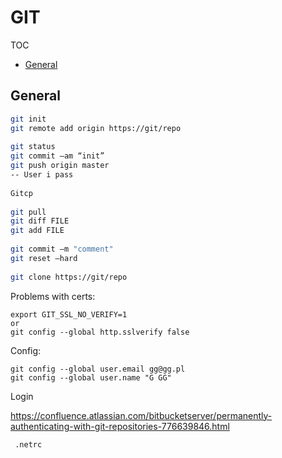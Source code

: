 # GIT

TOC
- [General](#general)

## General <a name="general"></a>

```Bash
git init
git remote add origin https://git/repo 
    
git status
git commit –am “init”
git push origin master
-- User i pass
    
Gitcp
    
git pull
git diff FILE
git add FILE
    
git commit –m "comment"
git reset –hard
    
git clone https://git/repo
```

Problems with certs:

    export GIT_SSL_NO_VERIFY=1
    or
    git config --global http.sslverify false
    
Config:

    git config --global user.email gg@gg.pl
    git config --global user.name "G GG"
    
Login
    
https://confluence.atlassian.com/bitbucketserver/permanently-authenticating-with-git-repositories-776639846.html

     .netrc

